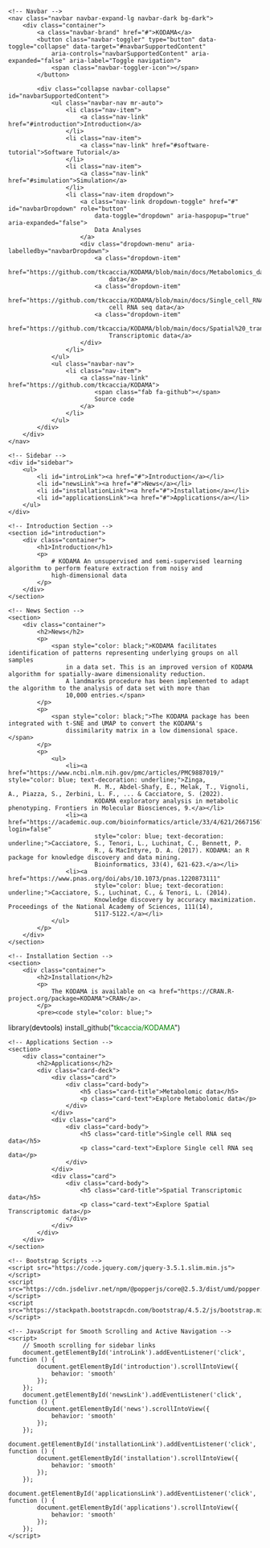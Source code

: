 <!DOCTYPE html>
<html lang="en">

<head>
    <meta charset="UTF-8">
    <meta name="viewport" content="width=device-width, initial-scale=1.0">
    <title>KODAMA</title>
    <link rel="stylesheet" href="https://stackpath.bootstrapcdn.com/bootstrap/4.5.2/css/bootstrap.min.css">
    <link rel="stylesheet" href="https://cdnjs.cloudflare.com/ajax/libs/font-awesome/5.15.4/css/all.min.css">
    <style>
        /* Navbar Styles */
        .navbar {
            position: fixed;
            top: 0;
            left: 0;
            right: 0;
            z-index: 1000;
            background-color: #333;
            border-radius: 0; /* Rounded rectangle */
        }
        .navbar-nav .nav-link {
            color: white;
            transition: color 0.3s, background-color 0.3s; /* Transition for glowing effect */
        }
        .navbar-nav .nav-link:hover {
            color: #FFA500; /* Modern orangish color */
            background-color: rgba(255, 165, 0, 0.1); /* Orange background */
        }
        .navbar-brand {
            color: white;
            font-size: 24px;
        }
        /* Body padding to compensate for fixed navbar */
        body {
            padding-top: 56px; /* Height of the navbar */
            margin-left: 0; /* Adjusted to accommodate the sidebar */
        }
        /* Sidebar Styles */
        #sidebar {
            position: fixed;
            top: 50%;
            left: 0;
            transform: translateY(-50%);
            z-index: 1000;
            background-color: #f8f9fa;
            width: 70px;
            height: 70px;
            border-radius: 10px;
            overflow: hidden;
            transition: all 0.3s;
            box-shadow: 0px 0px 20px rgba(0, 0, 0, 0.2);
        }
        #sidebar:hover {
            width: 150px;
            height: auto;
        }
        #sidebar ul {
            list-style-type: none;
            padding: 0;
        }
        #sidebar ul li {
            padding: 10px;
            color: #333;
            cursor: pointer;
            transition: background-color 0.3s;
        }
        #sidebar ul li:hover {
            background-color: #e9ecef;
        }
        #content {
            margin-left: 150px; /* Adjusted to accommodate the sidebar */
            padding: 20px;
        }
    </style>
</head>

<body>

    <!-- Navbar -->
    <nav class="navbar navbar-expand-lg navbar-dark bg-dark">
        <div class="container">
            <a class="navbar-brand" href="#">KODAMA</a>
            <button class="navbar-toggler" type="button" data-toggle="collapse" data-target="#navbarSupportedContent"
                aria-controls="navbarSupportedContent" aria-expanded="false" aria-label="Toggle navigation">
                <span class="navbar-toggler-icon"></span>
            </button>

            <div class="collapse navbar-collapse" id="navbarSupportedContent">
                <ul class="navbar-nav mr-auto">
                    <li class="nav-item">
                        <a class="nav-link" href="#introduction">Introduction</a>
                    </li>
                    <li class="nav-item">
                        <a class="nav-link" href="#software-tutorial">Software Tutorial</a>
                    </li>
                    <li class="nav-item">
                        <a class="nav-link" href="#simulation">Simulation</a>
                    </li>
                    <li class="nav-item dropdown">
                        <a class="nav-link dropdown-toggle" href="#" id="navbarDropdown" role="button"
                            data-toggle="dropdown" aria-haspopup="true" aria-expanded="false">
                            Data Analyses
                        </a>
                        <div class="dropdown-menu" aria-labelledby="navbarDropdown">
                            <a class="dropdown-item"
                                href="https://github.com/tkcaccia/KODAMA/blob/main/docs/Metabolomics_data.md">Metabolomic
                                data</a>
                            <a class="dropdown-item"
                                href="https://github.com/tkcaccia/KODAMA/blob/main/docs/Single_cell_RNA_seq.md">Single
                                cell RNA seq data</a>
                            <a class="dropdown-item"
                                href="https://github.com/tkcaccia/KODAMA/blob/main/docs/Spatial%20_transcriptomic.md">Spatial
                                Transcriptomic data</a>
                        </div>
                    </li>
                </ul>
                <ul class="navbar-nav">
                    <li class="nav-item">
                        <a class="nav-link" href="https://github.com/tkcaccia/KODAMA">
                            <span class="fab fa-github"></span>
                            Source code
                        </a>
                    </li>
                </ul>
            </div>
        </div>
    </nav>

    <!-- Sidebar -->
    <div id="sidebar">
        <ul>
            <li id="introLink"><a href="#">Introduction</a></li>
            <li id="newsLink"><a href="#">News</a></li>
            <li id="installationLink"><a href="#">Installation</a></li>
            <li id="applicationsLink"><a href="#">Applications</a></li>
        </ul>
    </div>

    <!-- Introduction Section -->
    <section id="introduction">
        <div class="container">
            <h1>Introduction</h1>
            <p>
                # KODAMA An unsupervised and semi-supervised learning algorithm to perform feature extraction from noisy and
                high-dimensional data
            </p>
        </div>
    </section>

    <!-- News Section -->
    <section>
        <div class="container">
            <h2>News</h2>
            <p>
                <span style="color: black;">KODAMA facilitates identification of patterns representing underlying groups on all samples
                    in a data set. This is an improved version of KODAMA algorithm for spatially-aware dimensionality reduction.
                    A landmarks procedure has been implemented to adapt the algorithm to the analysis of data set with more than
                    10,000 entries.</span>
            </p>
            <p>
                <span style="color: black;">The KODAMA package has been integrated with t-SNE and UMAP to convert the KODAMA's
                    dissimilarity matrix in a low dimensional space.</span>
            </p>
            <p>
                <ul>
                    <li><a href="https://www.ncbi.nlm.nih.gov/pmc/articles/PMC9887019/" style="color: blue; text-decoration: underline;">Zinga,
                            M. M., Abdel-Shafy, E., Melak, T., Vignoli, A., Piazza, S., Zerbini, L. F., ... & Cacciatore, S. (2022).
                            KODAMA exploratory analysis in metabolic phenotyping. Frontiers in Molecular Biosciences, 9.</a></li>
                    <li><a href="https://academic.oup.com/bioinformatics/article/33/4/621/2667156?login=false"
                            style="color: blue; text-decoration: underline;">Cacciatore, S., Tenori, L., Luchinat, C., Bennett, P.
                            R., & MacIntyre, D. A. (2017). KODAMA: an R package for knowledge discovery and data mining.
                            Bioinformatics, 33(4), 621-623.</a></li>
                    <li><a href="https://www.pnas.org/doi/abs/10.1073/pnas.1220873111"
                            style="color: blue; text-decoration: underline;">Cacciatore, S., Luchinat, C., & Tenori, L. (2014).
                            Knowledge discovery by accuracy maximization. Proceedings of the National Academy of Sciences, 111(14),
                            5117-5122.</a></li>
                </ul>
            </p>
        </div>
    </section>

    <!-- Installation Section -->
    <section>
        <div class="container">
            <h2>Installation</h2>
            <p>
                The KODAMA is available on <a href="https://CRAN.R-project.org/package=KODAMA">CRAN</a>.
            </p>
            <pre><code style="color: blue;">
library(<span style="color: black;">devtools</span>)
install_github("<span style="color: green;">tkcaccia/KODAMA</span>")
        </code></pre>
        </div>
    </section>

    <!-- Applications Section -->
    <section>
        <div class="container">
            <h2>Applications</h2>
            <div class="card-deck">
                <div class="card">
                    <div class="card-body">
                        <h5 class="card-title">Metabolomic data</h5>
                        <p class="card-text">Explore Metabolomic data</p>
                    </div>
                </div>
                <div class="card">
                    <div class="card-body">
                        <h5 class="card-title">Single cell RNA seq data</h5>
                        <p class="card-text">Explore Single cell RNA seq data</p>
                    </div>
                </div>
                <div class="card">
                    <div class="card-body">
                        <h5 class="card-title">Spatial Transcriptomic data</h5>
                        <p class="card-text">Explore Spatial Transcriptomic data</p>
                    </div>
                </div>
            </div>
        </div>
    </section>

    <!-- Bootstrap Scripts -->
    <script src="https://code.jquery.com/jquery-3.5.1.slim.min.js"></script>
    <script src="https://cdn.jsdelivr.net/npm/@popperjs/core@2.5.3/dist/umd/popper.min.js"></script>
    <script src="https://stackpath.bootstrapcdn.com/bootstrap/4.5.2/js/bootstrap.min.js"></script>

    <!-- JavaScript for Smooth Scrolling and Active Navigation -->
    <script>
        // Smooth scrolling for sidebar links
        document.getElementById('introLink').addEventListener('click', function () {
            document.getElementById('introduction').scrollIntoView({
                behavior: 'smooth'
            });
        });
        document.getElementById('newsLink').addEventListener('click', function () {
            document.getElementById('news').scrollIntoView({
                behavior: 'smooth'
            });
        });
        document.getElementById('installationLink').addEventListener('click', function () {
            document.getElementById('installation').scrollIntoView({
                behavior: 'smooth'
            });
        });
        document.getElementById('applicationsLink').addEventListener('click', function () {
            document.getElementById('applications').scrollIntoView({
                behavior: 'smooth'
            });
        });
    </script>

</body>

</html>
